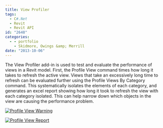 ```yaml
---
title: View Profiler
tags:
  - C#.Net
  - Revit
  - Revit API
id: "2648"
categories:
  - - portfolio
    - Skidmore, Owings &amp; Merrill
date: "2013-10-06"
---
```


The View Profiler add-in is used to test and evaluate the performance of views in a Revit model. First, the Profile View command times how long it takes to refresh the active view. Views that take an excessively long time to refresh can be evaluated further using the Profile Views By Category command. This systematically isolates the elements of each category, and generates an excel report showing how long it took to refresh the view with each category isolated. This can help narrow down which objects in the view are causing the performance problem.

[![Profile View Warning](Profile-View-Warning.png)](http://www.ericanastas.com/wp-content/uploads/2014/06/Profile-View-Warning.png)

[![Profile View Report](http://www.ericanastas.com/wp-content/uploads/2014/06/Profile-View-Report-636x527.png)](Profile-View-Report.png)
